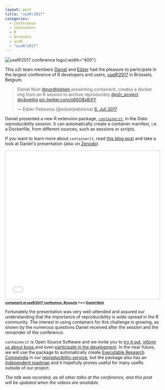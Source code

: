 ```yaml
---
layout: post
title: "useR!2017"
categories:
  - conference
  - containers
  - R
  - brussels
  - useR
  - "useR!2017"
---
```


![useR!2017 conference logo](https://user2017.brussels/images/logo.jpg "conference logo"){:width="400"}

This o2r team members [Daniel](https://orcid.org/0000-0002-0024-5046) and [Edzer](https://orcid.org/0000-0001-8049-7069) had the pleasure to participate in the largest conference of R developers and users, [useR!2017](https://ser2017.brussels/) in Brüssels, Belgium.

<blockquote class="twitter-tweet" data-lang="de"><p lang="en" dir="ltr">Daniel Nüst <a href="https://twitter.com/nordholmen">@nordholmen</a> presenting containerit, creates a docker img from an R session to archive reproducibly <a href="https://twitter.com/o2r_project">@o2r_project</a> <a href="https://twitter.com/cboettig">@cboettig</a> <a href="https://t.co/o65O8s8jXY">pic.twitter.com/o65O8s8jXY</a></p>&mdash; Edzer Pebesma (@edzerpebesma) <a href="https://twitter.com/edzerpebesma/status/882909374951424001">6. Juli 2017</a></blockquote>
<script async src="//platform.twitter.com/widgets.js" charset="utf-8"></script>

Daniel presented a new R extension package, [<code>containerit</code>](https://github.com/o2r-project/containerit/), in the _Data reproducibility_ session.
It can <!--more-->automatically create a container manifest, i.e. a Dockerfile, from different sources, such as sessions or scripts.

If you want to learn more about <code>containerit</code>, read [this blog post](http://o2r.info/2017/05/30/containerit-package/) and take a look at Daniel's presentation (also on [Zenodo](https://doi.org/10.5281/zenodo.824006)).

<iframe src="//www.slideshare.net/slideshow/embed_code/key/fA7jwdlV83YqZe" width="595" height="485" frameborder="0" marginwidth="0" marginheight="0" scrolling="no" style="border:1px solid #CCC; border-width:1px; margin-bottom:5px; max-width: 100%;" allowfullscreen> </iframe> <div style="margin-bottom:5px; font-size: 75%;"> <strong> <a href="//www.slideshare.net/nuest/containerit-at-user2017-conference-brussels" title="containerit at useR!2017 conference, Brussels" target="_blank">containerit at useR!2017 conference, Brussels</a> </strong> from <strong><a target="_blank" href="https://www.slideshare.net/nuest">Daniel Nüst</a></strong> </div>

Fortunately the presentation was very well-attended and assured our understanding that the importance of reproducibility is wide-spread in the R community.
The interest in using containers for this challenge is growing, as shown by the numerous questions Daniel received after the session and the remainder of the conference.

<code>containerit</code> is Open Source Software and we invite you to [try it out](https://github.com/o2r-project/containerit/blob/master/README.md), [inform us about bugs](https://github.com/o2r-project/containerit/issues/new),and even [participate in the development](https://github.com/o2r-project/containerit/projects/1).
In the near future, we will use the package to automatically create [Executable Research Compendia](https://doi.org/10.1045/january2017-nuest) in our [reproducibility service](http://o2r.info/architecture), but the package also has an [independent roadmap](https://github.com/o2r-project/containerit/projects/1) and it hopefully proves useful for many useRs outside of our project.

_The talk was recorded, as all other talks at the conference, and this post will be updated when the videos are available._